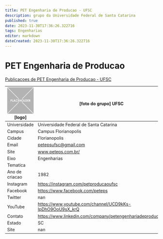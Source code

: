 ```yaml
---
title: PET Engenharia de Producao - UFSC
description: grupo da Universidade Federal de Santa Catarina
published: true
date: 2023-11-30T17:36:26.322716
tags: Engenharias
editor: markdown
dateCreated: 2023-11-30T17:36:26.322716
---
```


# PET Engenharia de Producao

[Publicacoes de PET Engenharia de Producao - UFSC](/atividade/78PETEngenhariadeProducaoUFSC/feed.md)

| ![placeholder.png](/placeholder.png) [logo] | [foto do grupo] UFSC         |
| ------------------------------------------- | ------------------------------------------------- |
| Universidade                                | Universidade Federal de Santa Catarina      |
| Campus                                      | Campus Florianopolis            |
| Cidade                                      | Florianopolis             |
| Email                                       | petepsufsc@gmail.com             |
| Site                                        | www.peteps.com.br/              |
| Eixo                                        | Engenharias              |
| Tematica                                    |           |
| Ano de criacao                              | 1982        |
| Instagram                                   | https://instagram.com/petproducaoufsc         |
| Facebook                                    | https://www.facebook.com/peteps          |
| Twitter                                     | nan           |
| YouTube                                     | https://www.youtube.com/channel/UCD9kKs-IpDhO9OoU9sX_krQ           |
| Contato                                     | https://www.linkedin.com/company/petengenhariadeproducao/         |
| Estado                                      |  SC            |
| Site                                        | nan |
